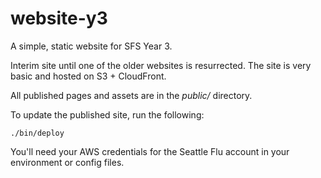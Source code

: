 # website-y3
A simple, static website for SFS Year 3.

Interim site until one of the older websites is resurrected.  The site is very
basic and hosted on S3 + CloudFront.

All published pages and assets are in the _public/_ directory.

To update the published site, run the following:

    ./bin/deploy

You'll need your AWS credentials for the Seattle Flu account in your
environment or config files.
